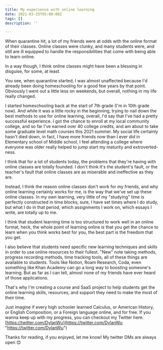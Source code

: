 ```yaml
---
title: My experience with online learning
date: 2021-03-25T05:00:00Z
tags: []
description: ''

---
```

When quarantine hit, a lot of my friends were at odds with the online format of their classes. Online classes were clunky, and many students were, and still are ill equipped to handle the responsibilities that come with being able to learn online.

In a way though, I think online classes might have been a blessing in disguise, for some, at least.

You see, when quarantine started, I was almost unaffected because I'd already been doing homeschooling for a good few years by that point. Obviously I went out a little less on weekends, but overall, nothing in my life really changed.

I started homeschooling back at the start of 7th grade (I'm in 10th grade now). And while it was a little rocky in the beginning, trying to nail down the best methods to use for online learning, overall, I'd say that I've had a pretty successful experience. I got the chance to enroll at my local community college, and so far I've earned over 40 college credits, and am about to take some graduate level math courses this 2021 summer. My social life certainly hasn't died down, in fact, I have more friends now than I ever did in Elementary school of Middle school, I feel attending a college where everyone was older really helped to jump start my maturity and extroverted-ness.

I think that for a lot of students today, the problems that they're having with online classes are totally founded. I don't think it's the student's fault, or the teacher's fault that online classes are as miserable and ineffective as they are.

Instead, I think the reason online classes don't work for my friends, and why online learning certainly works for me, is the way that we've set up these online classes. In my own learning, very little of my "studying" time is perfectly constructed in time blocks, sure, I have set times where I do study, but what I do in that period, which assignments I work on, which essays I write, are totally up to me.

I think that student learning time is too structured to work well in an online format, heck, the whole point of learning online is that you get the chance to learn when you think works best for you, the best part is the freedom that you get.

I also believe that students need specific new learning techniques and skills in order to use online resources to their fullest. "New" note taking methods, progress recording methods, time tracking tools, all of these things are available to students. Tools like Notion, Roam Research, Coda, even something like Khan Academy can go a long way to boosting someone's learning. But as far as I can tell, almost none of my friends have ever heard of those applications.

That's why I'm creating a course and SaaS project to help students get the online learning skills, resources, and support they need to make the most of their time.

Just imagine if every high schooler learned Calculus, or American History, or English Composition, or a Foreign language online, and for free. If you wanna keep up with my progress, you can checkout my Twitter here: [https://twitter.com/DylanWu](https://twitter.com/DylanWu "https://twitter.com/DylanWu")

Thanks for reading, if you enjoyed, let me know! My twitter DMs are always open 😊